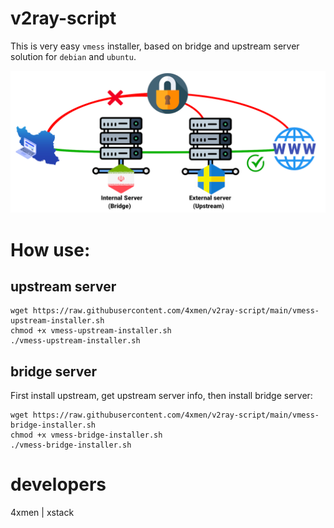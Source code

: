 # v2ray-script

This is very easy `vmess` installer, based on bridge and upstream server solution for `debian` and `ubuntu`.

![A Screenshot ](v2ray.png?raw=true "v2ray-")

# How use: 

## upstream server

```shell
wget https://raw.githubusercontent.com/4xmen/v2ray-script/main/vmess-upstream-installer.sh
chmod +x vmess-upstream-installer.sh
./vmess-upstream-installer.sh
```

## bridge server

First install upstream, get upstream server info, then install bridge server:

```shell
wget https://raw.githubusercontent.com/4xmen/v2ray-script/main/vmess-bridge-installer.sh
chmod +x vmess-bridge-installer.sh
./vmess-bridge-installer.sh
```

# developers

4xmen | xstack
